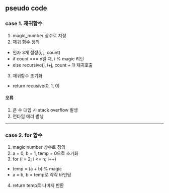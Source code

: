 ## pseudo code
### case 1. 재귀함수
1. magic_number 상수로 지정
2. 재귀 함수 정의
  - 인자 3개 설정(i, j, count)
  - if count === n일 때, i % magic 리턴
  - else recursive(j, i+j, count + 1) 재귀호출
3. 재귀함수 초기화
  - return recusive(0, 1, 0)
#### 오류
1. 큰 수 대입 시 stack overflow 발생
2. 런타임 에러 발생
---
### case 2. for 함수
1. magic number 상수로 정의
2. a = 0, b = 1, temp = 0으로 초기화
3. for (i = 2; i <= n; i++)
  - temp = (a + b) % magic
  - a = b, b = temp로 각각 바인딩
4. return temp로 나머지 반환

